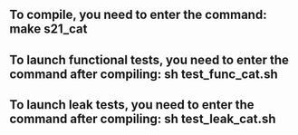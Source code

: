 
## To compile, you need to enter the command: make s21_cat

## To launch functional tests, you need to enter the command after compiling: sh test_func_cat.sh

## To launch leak tests, you need to enter the command after compiling: sh test_leak_cat.sh